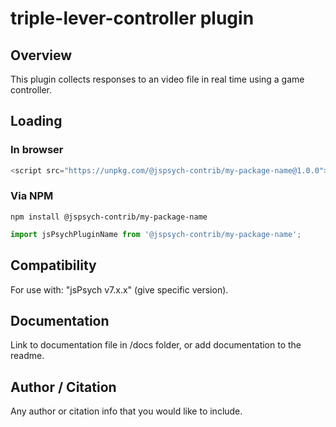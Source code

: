 #  triple-lever-controller plugin

## Overview

This plugin collects responses to an video file in real time using a game controller.

## Loading

### In browser

```js
<script src="https://unpkg.com/@jspsych-contrib/my-package-name@1.0.0">
```

### Via NPM

```
npm install @jspsych-contrib/my-package-name
```

```js
import jsPsychPluginName from '@jspsych-contrib/my-package-name';
```

## Compatibility

For use with: "jsPsych v7.x.x" (give specific version). 

## Documentation

Link to documentation file in /docs folder, or add documentation to the readme.

## Author / Citation

Any author or citation info that you would like to include.